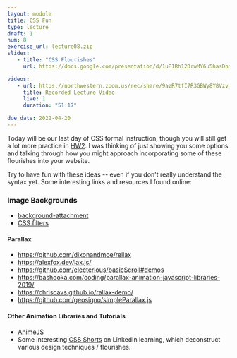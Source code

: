 ```yaml
---
layout: module
title: CSS Fun
type: lecture
draft: 1
num: 8
exercise_url: lecture08.zip
slides:
   - title: "CSS Flourishes"
     url: https://docs.google.com/presentation/d/1uP1Rh12DrwMY6u5hasDni2m0DyNLn65tvbSw82RfG7o/edit?usp=sharing

videos: 
   - url: https://northwestern.zoom.us/rec/share/9azR7tfI7R3GBWy8Y8Vzv_rxs7ZweiQviHNbOAoqfTBh6w6mqCwl5kRO1pzZUtLP.aHBKaHCXrnoGOKyi?startTime=1619038712000
     title: Recorded Lecture Video
     live: 1
     duration: "51:17"

due_date: 2022-04-20
---
```


Today will be our last day of CSS formal instruction, though you will still get a lot more practice in [HW2](../assignments/hw02). I was thinking of just showing you some options and talking through how you might approach incorporating some of these flourishes into your website. 

Try to have fun with these ideas -- even if you don't really understand the syntax yet. Some interesting links and resources I found online:

### Image Backgrounds
* <a href="https://www.w3schools.com/cssref/pr_background-attachment.asp" target="_blank">background-attachment</a>
* <a href="https://www.w3schools.com/cssref/css3_pr_filter.asp" target="_blank">CSS filters</a>


#### Parallax
* <a href="https://github.com/dixonandmoe/rellax" target="_blank">https://github.com/dixonandmoe/rellax</a>
* <a href="https://alexfox.dev/lax.js/" target="_blank">https://alexfox.dev/lax.js/</a>
* <a href="https://github.com/electerious/basicScroll#demos" target="_blank">https://github.com/electerious/basicScroll#demos</a>
* <a href="https://bashooka.com/coding/parallax-animation-javascript" target="_blank">https://bashooka.com/coding/parallax-animation-javascript-libraries-2019/</a>
* <a href="https://chriscavs.github.io/rallax-demo/" target="_blank">https://chriscavs.github.io/rallax-demo/</a>
* <a href="https://github.com/geosigno/simpleParallax.js" target="_blank">https://github.com/geosigno/simpleParallax.js</a>

#### Other Animation Libraries and Tutorials
* <a href="https://github.com/juliangarnier/anime#getting-started" target="_blank">AnimeJS</a>
* Some interesting <a href="https://www.linkedin.com/learning/css-shorts/welcome?u=75814418" target="_blank">CSS Shorts</a> on LinkedIn learning, which deconstruct various design techniques / flourishes.